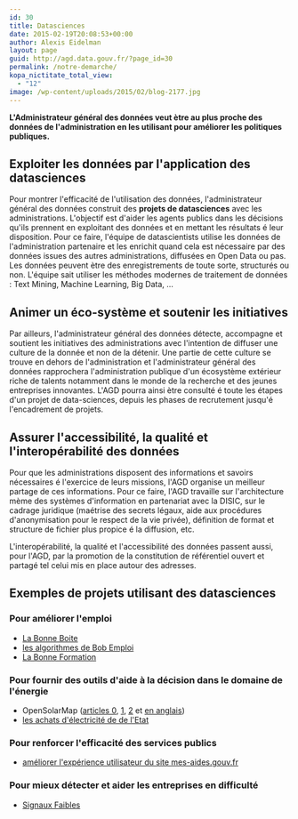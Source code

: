 ```yaml
---
id: 30
title: Datasciences
date: 2015-02-19T20:08:53+00:00
author: Alexis Eidelman
layout: page
guid: http://agd.data.gouv.fr/?page_id=30
permalink: /notre-demarche/
kopa_nictitate_total_view:
  - "12"
image: /wp-content/uploads/2015/02/blog-2177.jpg
---
```

**L'Administrateur général des données veut ètre au plus proche des données de l'administration en les utilisant pour améliorer les politiques publiques.**

## Exploiter les données par l'application des datasciences

Pour montrer l'efficacité de l'utilisation des données, l'administrateur général des données construit des **projets de datasciences** avec les administrations. L'objectif est d'aider les agents publics dans les décisions qu'ils prennent en exploitant des données et en mettant les résultats é leur disposition. Pour ce faire, l'équipe de datascientists utilise les données de l'administration partenaire et les enrichit quand cela est nécessaire par des données issues des autres administrations, diffusées en Open Data ou pas. Les données peuvent ètre des enregistrements de toute sorte, structurés ou non. L'équipe sait utiliser les méthodes modernes de traitement de données : Text Mining, Machine Learning, Big Data, &#8230;

## Animer un éco-système et soutenir les initiatives

Par ailleurs, l'administrateur général des données détecte, accompagne et soutient les initiatives des administrations avec l'intention de diffuser une culture de la donnée et non de la détenir. Une partie de cette culture se trouve en dehors de l'administration et l'administrateur général des données rapprochera l'administration publique d'un écosystème extérieur riche de talents notamment dans le monde de la recherche et des jeunes entreprises innovantes. L'AGD pourra ainsi ètre consulté é toute les étapes d'un projet de data-sciences, depuis les phases de recrutement jusqu'é l'encadrement de projets.

## Assurer l'accessibilité, la qualité et l'interopérabilité des données

Pour que les administrations disposent des informations et savoirs nécessaires é l'exercice de leurs missions, l'AGD organise un meilleur partage de ces informations. Pour ce faire, l'AGD travaille sur l'architecture mème des systèmes d'information en partenariat avec la DISIC, sur le cadrage juridique (maétrise des secrets légaux, aide aux procédures d'anonymisation pour le respect de la vie privée), définition de format et structure de fichier plus propice é la diffusion, etc.

L'interopérabilité, la qualité et l'accessibilité des données passent aussi, pour l'AGD, par la promotion de la constitution de référentiel ouvert et partagé tel celui mis en place autour des adresses.

## Exemples de projets utilisant des datasciences

### Pour améliorer l'emploi

- [La Bonne Boite](https://labonneboite.pole-emploi.fr/)
- [les algorithmes de Bob Emploi](https://agd.data.gouv.fr/2016/11/14/760/)
- [La Bonne Formation](https://labonneformation.pole-emploi.fr/)
  

### Pour fournir des outils d'aide à la décision dans le domaine de l'énergie

- OpenSolarMap ([articles 0](https://agd.data.gouv.fr/2016/06/17/opensolarmap-cote-data-sciences-03/), [1](https://agd.data.gouv.fr/2016/06/23/les-techniques-standards-appliquees-a-opensolarmap-13/), [2](https://agd.data.gouv.fr/2016/06/27/un-reseau-de-neurones-pour-opensolarmap-23/) et [en anglais](https://agd.data.gouv.fr/2017/03/06/building-an-open-solar-power-map/))
- [les achats d'électricité de de l'Etat](https://agd.data.gouv.fr/2015/05/17/analyser-les-consommations-energetiques-des-batiments-publics/)

### Pour renforcer l'efficacité des services publics

- [améliorer l'expérience utilisateur du site mes-aides.gouv.fr](https://beta.gouv.fr/2017/05/03/mes-aides-datascience-public.html)

### Pour mieux détecter et aider les entreprises en difficulté

- [Signaux Faibles](https://beta.gouv.fr/startup/signaux-faibles.html)
